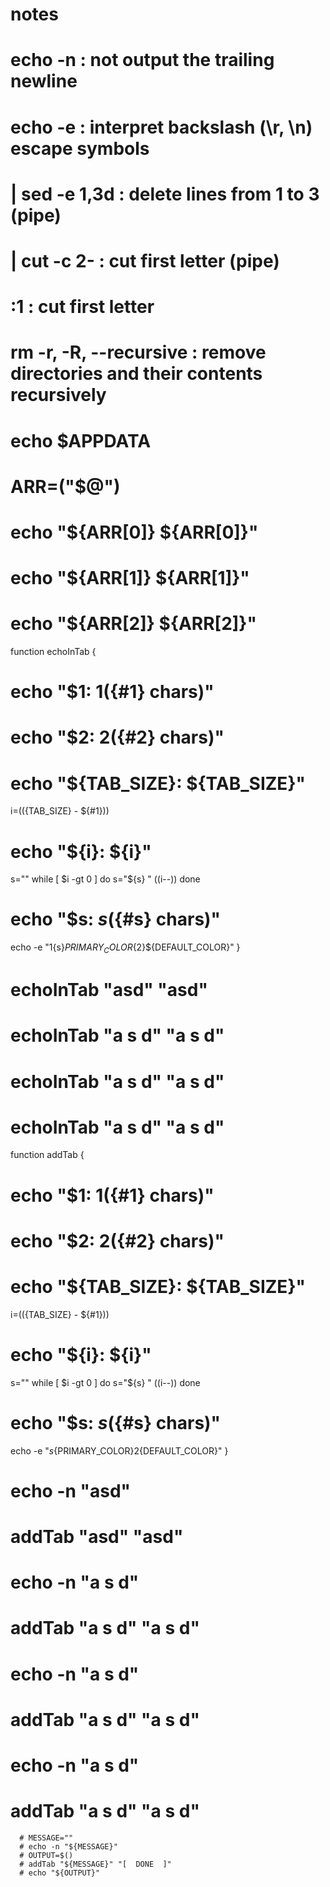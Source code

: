 # notes

# echo -n                 : not output the trailing newline
# echo -e                 : interpret backslash (\r, \n) escape symbols
# | sed -e 1,3d           : delete lines from 1 to 3 (pipe)
# | cut -c 2-             : cut first letter (pipe)
# :1                      : cut first letter
# rm -r, -R, --recursive  : remove directories and their contents recursively
# echo $APPDATA
# ARR=("$@")
# echo "\${ARR[0]} ${ARR[0]}"
# echo "\${ARR[1]} ${ARR[1]}"
# echo "\${ARR[2]} ${ARR[2]}"


function echoInTab {
  # echo "\$1: ${1} (${#1} chars)"
  # echo "\$2: ${2} (${#2} chars)"
  # echo "\${TAB_SIZE}: ${TAB_SIZE}"
  i=$((${TAB_SIZE} - ${#1}))
  # echo "\${i}: ${i}"
  s=""
  while [ $i -gt 0 ]
  do
    s="${s} "
    ((i--))
  done
  # echo "\$s: ${s} (${#s} chars)"
  echo -e "${1}${s}${PRIMARY_COLOR}${2}${DEFAULT_COLOR}"
}

# echoInTab "asd" "asd"
# echoInTab "a s d" "a s d"
# echoInTab "a   s   d" "a   s   d"
# echoInTab "a     s     d" "a     s     d"

function addTab {
  # echo "\$1: ${1} (${#1} chars)"
  # echo "\$2: ${2} (${#2} chars)"
  # echo "\${TAB_SIZE}: ${TAB_SIZE}"
  i=$((${TAB_SIZE} - ${#1}))
  # echo "\${i}: ${i}"
  s=""
  while [ $i -gt 0 ]
  do
    s="${s} "
    ((i--))
  done
  # echo "\$s: ${s} (${#s} chars)"
  echo -e "${s}${PRIMARY_COLOR}${2}${DEFAULT_COLOR}"
}

# echo -n "asd"
# addTab "asd" "asd"
# echo -n "a s d"
# addTab "a s d" "a s d"
# echo -n "a   s   d"
# addTab "a   s   d" "a   s   d"
# echo -n "a     s     d"
# addTab "a     s     d" "a     s     d"

      # MESSAGE=""
      # echo -n "${MESSAGE}"
      # OUTPUT=$()
      # addTab "${MESSAGE}" "[  DONE  ]"
      # echo "${OUTPUT}"

      